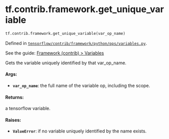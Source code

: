 <div itemscope itemtype="http://developers.google.com/ReferenceObject">
<meta itemprop="name" content="tf.contrib.framework.get_unique_variable" />
</div>

# tf.contrib.framework.get_unique_variable

``` python
tf.contrib.framework.get_unique_variable(var_op_name)
```



Defined in [`tensorflow/contrib/framework/python/ops/variables.py`](https://www.tensorflow.org/code/tensorflow/contrib/framework/python/ops/variables.py).

See the guide: [Framework (contrib) > Variables](../../../../../api_guides/python/contrib.framework.md#Variables)

Gets the variable uniquely identified by that var_op_name.

#### Args:

* <b>`var_op_name`</b>: the full name of the variable op, including the scope.


#### Returns:

a tensorflow variable.


#### Raises:

* <b>`ValueError`</b>: if no variable uniquely identified by the name exists.